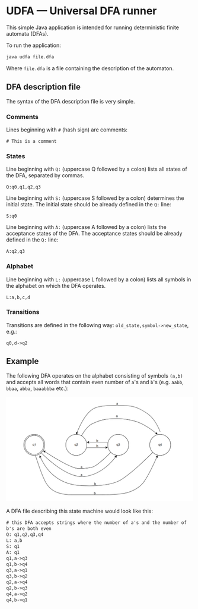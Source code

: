 # UDFA — Universal DFA runner

This simple Java application is intended for running deterministic finite automata (DFAs).

To run the application:

```bash
java udfa file.dfa
```
Where `file.dfa` is a file containing the description of the automaton.

## DFA description file

The syntax of the DFA description file is very simple. 

### Comments

Lines beginning with `#` (hash sign) are comments:

```
# This is a comment
```

### States

Line beginning with `Q:` (uppercase Q followed by a colon) lists all states of the DFA, separated by commas.

```
Q:q0,q1,q2,q3
```

Line beginning with `S:` (uppercase S followed by a colon) determines the initial state. The initial state should be already defined in the `Q:` line:

```
S:q0
```

Line beginning with `A:` (uppercase A followed by a colon) lists the acceptance states of the DFA. The acceptance states should be already defined in the `Q:` line:

```
A:q2,q3
```

### Alphabet

Line beginning with `L:` (uppercase L followed by a colon) lists all symbols in the alphabet on which the DFA operates.

```
L:a,b,c,d
```

### Transitions

Transitions are defined in the following way: `old_state,symbol->new_state`, e.g.:

```
q0,d->q2
```

## Example

The following DFA operates on the alphabet consisting of symbols `(a,b)` and accepts all words that contain even number of `a`'s and `b`'s (e.g. `aabb`, `bbaa`, `abba`, `baaabbba` etc.):

![State diagram](DFA.png)

A DFA file describing this state machine would look like this:

```
# this DFA accepts strings where the number of a's and the number of b's are both even
Q: q1,q2,q3,q4
L: a,b
S: q1
A: q1
q1,a->q3
q1,b->q4
q3,a->q1
q3,b->q2
q2,a->q4
q2,b->q3
q4,a->q2
q4,b->q1
```
